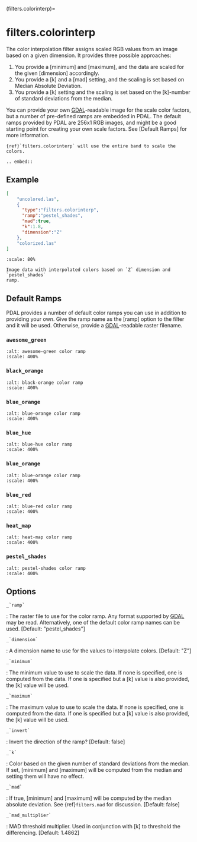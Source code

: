 (filters.colorinterp)=

# filters.colorinterp

The color interpolation filter assigns scaled RGB values from an image based on
a given dimension.  It provides three possible approaches:

1. You provide a [minimum] and [maximum], and the data are scaled for the
   given [dimension] accordingly.
2. You provide a [k] and a [mad] setting, and the scaling is set based on
   Median Absolute Deviation.
3. You provide a [k] setting and the scaling is set based on the
   [k]-number of standard deviations from the median.

You can provide your own [GDAL]-readable image for the scale color factors,
but a number of pre-defined ramps are embedded in PDAL.  The default ramps
provided by PDAL are 256x1 RGB images, and might be a good starting point for
creating your own scale factors. See [Default Ramps] for more information.

```{note}
{ref}`filters.colorinterp` will use the entire band to scale the colors.
```

```{eval-rst}
.. embed::
```

## Example

```json
[
    "uncolored.las",
    {
      "type":"filters.colorinterp",
      "ramp":"pestel_shades",
      "mad":true,
      "k":1.8,
      "dimension":"Z"
    },
    "colorized.las"
]
```

```{figure} ../images/pestel_scaled_helheim.png
:scale: 80%

Image data with interpolated colors based on `Z` dimension and `pestel_shades`
ramp.
```

## Default Ramps

PDAL provides a number of default color ramps you can use in addition to
providing your own. Give the ramp name as the [ramp] option to the filter
and it will be used. Otherwise, provide a [GDAL]-readable raster filename.

### `awesome_green`

```{image} ../images/awesome-green.png
:alt: awesome-green color ramp
:scale: 400%
```

### `black_orange`

```{image} ../images/black-orange.png
:alt: black-orange color ramp
:scale: 400%
```

### `blue_orange`

```{image} ../images/blue-orange.png
:alt: blue-orange color ramp
:scale: 400%
```

### `blue_hue`

```{image} ../images/blue-hue.png
:alt: blue-hue color ramp
:scale: 400%
```

### `blue_orange`

```{image} ../images/blue-orange.png
:alt: blue-orange color ramp
:scale: 400%
```

### `blue_red`

```{image} ../images/blue-red.png
:alt: blue-red color ramp
:scale: 400%
```

### `heat_map`

```{image} ../images/heat-map.png
:alt: heat-map color ramp
:scale: 400%
```

### `pestel_shades`

```{image} ../images/pestel-shades.png
:alt: pestel-shades color ramp
:scale: 400%
```

## Options

`` _`ramp` ``

: The raster file to use for the color ramp. Any format supported by [GDAL]
  may be read.  Alternatively, one of the default color ramp names can be
  used. \[Default: "pestel_shades"\]

`` _`dimension` ``

: A dimension name to use for the values to interpolate colors. \[Default: "Z"\]

`` _`minimum` ``

: The minimum value to use to scale the data. If none is specified, one is
  computed from the data. If one is specified but a [k] value is also
  provided, the [k] value will be used.

`` _`maximum` ``

: The maximum value to use to scale the data. If none is specified, one is
  computed from the data. If one is specified but a [k] value is also
  provided, the [k] value will be used.

`` _`invert` ``

: Invert the direction of the ramp? \[Default: false\]

`` _`k` ``

: Color based on the given number of standard deviations from the median. If
  set, [minimum] and [maximum] will be computed from the median and setting
  them will have no effect.

`` _`mad` ``

: If true, [minimum] and [maximum] will be computed by the median absolute
  deviation. See {ref}`filters.mad` for discussion. \[Default: false\]

`` _`mad_multiplier` ``

: MAD threshold multiplier. Used in conjunction with [k] to threshold the
  differencing. \[Default: 1.4862\]

```{include} filter_opts.md
```

[gdal]: http://www.gdal.org
